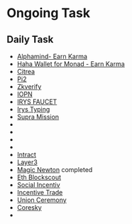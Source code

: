 # Ongoing Task
## Daily Task
* [Alphamind- Earn Karma](https://app.alphamind.co/build_karma?invite=4WIih2_b)
* [Haha Wallet for Monad - Earn Karma](https://join.haha.me/TOSIN-3HXP6U)
* [Citrea](https://bapps.citrea.xyz)
* [Pi2](https://portal.pi2.network)
* [Zkverify](https://points.zkverify.io)
* [IOPN](https://badge.iopn.io)
* [IRYS FAUCET](https://irys.xyz/faucet)
* [Irys Typing](https://spritetype.irys.xyz)
* [Supra Mission](https://supra.com/blastoff/courses)
*
*
*
*
* [Intract](https://quest.intract.io/?referralCode=4Im5o3&referralSource=REFERRAL_PAGE&referralLink=https%3A%2F%2Fquest.intract.io%2Freferral)
* [Layer3](https://app.layer3.xyz/quests?ref=tosinchukwu.eth)
* [Magic Newton](https://magicnewton.com/portal?referral=oz1t0zaz6nhxb0sm) completed
* [Eth Blockscout](https://eth.blockscout.com?ref=HCOFWO)
* [Social Incentiv](https://social.incentiv.net?ref=5560)
* [Incentive Trade](https://www.incentive.finance)
* [Union Ceremony](https://app.union.build)
* [Coresky](https://share.coresky.com/zscbhy/tasks-rewards)
* 
